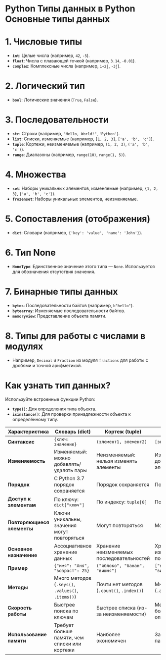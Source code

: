 # Python Типы данных в Python Основные типы данных

# 1. **Числовые типы**
- **`int`**: Целые числа (например, `42`, `-5`).
- **`float`**: Числа с плавающей точкой (например, `3.14`, `-0.01`).
- **`complex`**: Комплексные числа (например, `1+2j`, `-3j`).

# 2. **Логический тип**
- **`bool`**: Логические значения (`True`, `False`).

# 3. **Последовательности**
- **`str`**: Строки (например, `"Hello, World!"`, `'Python'`).
- **`list`**: Списки, изменяемые (например, `[1, 2, 3]`, `['a', 'b', 'c']`).
- **`tuple`**: Кортежи, неизменяемые (например, `(1, 2, 3)`, `('a', 'b', 'c')`).
- **`range`**: Диапазоны (например, `range(10)`, `range(1, 5)`).

# 4. **Множества**
- **`set`**: Наборы уникальных элементов, изменяемые (например, `{1, 2, 3}`, `{'a', 'b', 'c'}`).
- **`frozenset`**: Наборы уникальных элементов, неизменяемые.

# 5. **Сопоставления (отображения)**
- **`dict`**: Словари (например, `{'key': 'value', 'name': 'John'}`).

# 6. **Тип None**
- **`NoneType`**: Единственное значение этого типа — `None`. Используется для обозначения отсутствия значения.

# 7. **Бинарные типы данных**
- **`bytes`**: Последовательности байтов (например, `b"hello"`).
- **`bytearray`**: Изменяемые последовательности байтов.
- **`memoryview`**: Представление объекта памяти.

# 8. **Типы для работы с числами в модулях**
- Например, `Decimal` и `Fraction` из модуля `fractions` для работы с дробями и точной арифметикой.

# Как узнать тип данных?

Используйте встроенные функции Python:
- **`type()`**: Для определения типа объекта.
- **`isinstance()`**: Для проверки принадлежности объекта к определённому типу.





| **Характеристика**         | **Словарь (dict)**                                      | **Кортеж (tuple)**                        | **Список (list)**                          |
|----------------------------|---------------------------------------------------------|-------------------------------------------|--------------------------------------------|
| **Синтаксис**              | `{ключ: значение}`                                      | `(элемент1, элемент2)`                    | `[элемент1, элемент2]`                     |
| **Изменяемость**           | Изменяемый: можно добавлять/удалять пары                | Неизменяемый: нельзя изменять элементы    | Изменяемый: можно добавлять/удалять элементы |
| **Порядок**                | С Python 3.7 порядок сохраняется                       | Порядок сохраняется                       | Порядок сохраняется                        |
| **Доступ к элементам**     | По ключу: `dict["ключ"]`                                | По индексу: `tuple[0]`                    | По индексу: `list[0]`                      |
| **Повторяющиеся элементы** | Ключи уникальны, значения могут повторяться             | Могут повторяться                         | Могут повторяться                          |
| **Основное назначение**    | Ассоциативное хранение данных                           | Хранение неизменяемых последовательностей | Хранение изменяемых последовательностей    |
| **Пример**                 | `{"имя": "Аня", "возраст": 25}`                        | `("яблоко", "банан", "вишня")`            | `["яблоко", "банан", "вишня"]`             |
| **Методы**                 | Много методов (`.keys()`, `.values()`, `.items()`)      | Почти нет методов (`.count()`, `.index()`) | Много методов (`.append()`, `.remove()`)   |
| **Скорость работы**        | Быстрее поиска по ключам                                | Быстрее списка (из-за неизменяемости)     | Медленнее при большом количестве операций  |
| **Использование памяти**   | Требует больше памяти, чем списки или кортежи           | Наиболее экономичен                       | Занимает больше памяти, чем кортежи        |
